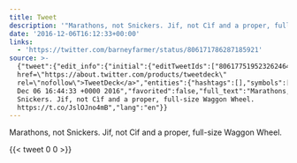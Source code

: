 ```yaml
---
title: Tweet
description: '"Marathons, not Snickers. Jif, not Cìf and a proper, full-size Waggon Wheel. "'
date: '2016-12-06T16:12:33+00:00'
links:
  - 'https://twitter.com/barneyfarmer/status/806171786287185921'
source: >-
  {"tweet":{"edit_info":{"initial":{"editTweetIds":["806177519523262464"],"editableUntil":"2016-12-06T17:44:33.365Z","editsRemaining":"5","isEditEligible":true}},"retweeted":false,"source":"<a
  href=\"https://about.twitter.com/products/tweetdeck\"
  rel=\"nofollow\">TweetDeck</a>","entities":{"hashtags":[],"symbols":[],"user_mentions":[],"urls":[{"url":"https://t.co/JslOJno4mB","expanded_url":"https://twitter.com/barneyfarmer/status/806171786287185921","display_url":"twitter.com/barneyfarmer/s…","indices":["76","99"]}]},"display_text_range":["0","99"],"favorite_count":"0","id_str":"806177519523262464","truncated":false,"retweet_count":"0","id":"806177519523262464","possibly_sensitive":false,"created_at":"Tue
  Dec 06 16:44:33 +0000 2016","favorited":false,"full_text":"Marathons, not
  Snickers. Jif, not Cìf and a proper, full-size Waggon Wheel.
  https://t.co/JslOJno4mB","lang":"en"}}
---
```

Marathons, not Snickers. Jif, not Cìf and a proper, full-size Waggon Wheel. 
    
{{< tweet 0 0 >}}
    
